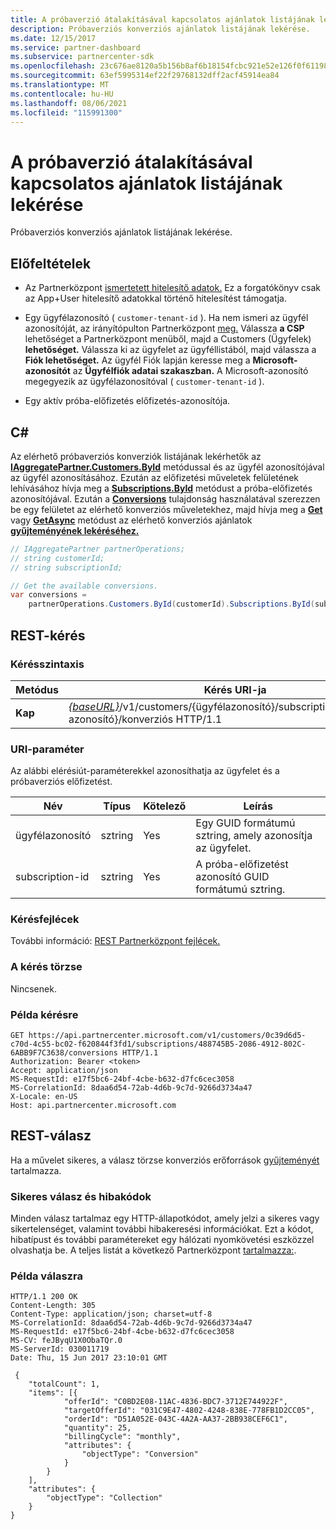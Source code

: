 ```yaml
---
title: A próbaverzió átalakításával kapcsolatos ajánlatok listájának lekérése
description: Próbaverziós konverziós ajánlatok listájának lekérése.
ms.date: 12/15/2017
ms.service: partner-dashboard
ms.subservice: partnercenter-sdk
ms.openlocfilehash: 23c676ae8120a5b156b8af6b18154fcbc921e52e126f0f611988a1d75d880f4d
ms.sourcegitcommit: 63ef5995314ef22f29768132dff2acf45914ea84
ms.translationtype: MT
ms.contentlocale: hu-HU
ms.lasthandoff: 08/06/2021
ms.locfileid: "115991300"
---
```

# <a name="get-a-list-of-trial-conversion-offers"></a>A próbaverzió átalakításával kapcsolatos ajánlatok listájának lekérése

Próbaverziós konverziós ajánlatok listájának lekérése.

## <a name="prerequisites"></a>Előfeltételek

- Az Partnerközpont [ismertetett hitelesítő adatok.](partner-center-authentication.md) Ez a forgatókönyv csak az App+User hitelesítő adatokkal történő hitelesítést támogatja.

- Egy ügyfélazonosító ( `customer-tenant-id` ). Ha nem ismeri az ügyfél azonosítóját, az irányítópulton Partnerközpont [meg.](https://partner.microsoft.com/dashboard) Válassza **a CSP** lehetőséget a Partnerközpont menüből, majd a Customers (Ügyfelek) **lehetőséget.** Válassza ki az ügyfelet az ügyféllistából, majd válassza a **Fiók lehetőséget.** Az ügyfél Fiók lapján keresse meg a **Microsoft-azonosítót** az **Ügyfélfiók adatai szakaszban.** A Microsoft-azonosító megegyezik az ügyfélazonosítóval ( `customer-tenant-id` ).

- Egy aktív próba-előfizetés előfizetés-azonosítója.

## <a name="c"></a>C\#

Az elérhető próbaverziós konverziók listájának lekérhetők az [**IAggregatePartner.Customers.ById**](/dotnet/api/microsoft.store.partnercenter.customers.icustomercollection.byid) metódussal és az ügyfél azonosítójával az ügyfél azonosításához. Ezután az előfizetési műveletek felületének lehívásához hívja meg a [**Subscriptions.ById**](/dotnet/api/microsoft.store.partnercenter.customerusers.icustomerusercollection.byid) metódust a próba-előfizetés azonosítójával. Ezután a [**Conversions**](/dotnet/api/microsoft.store.partnercenter.subscriptions.isubscription.conversions) tulajdonság használatával szerezzen be egy felületet az elérhető konverziós műveletekhez, majd hívja meg a [**Get**](/dotnet/api/microsoft.store.partnercenter.subscriptions.isubscriptionconversioncollection.get) vagy [**GetAsync**](/dotnet/api/microsoft.store.partnercenter.subscriptions.isubscriptionconversioncollection.getasync) metódust az elérhető konverziós ajánlatok [**gyűjteményének lekéréséhez.**](/dotnet/api/microsoft.store.partnercenter.models.subscriptions.conversion)

``` csharp
// IAggregatePartner partnerOperations;
// string customerId;
// string subscriptionId;

// Get the available conversions.
var conversions =
    partnerOperations.Customers.ById(customerId).Subscriptions.ById(subscriptionId).Conversions.Get();
```

## <a name="rest-request"></a>REST-kérés

### <a name="request-syntax"></a>Kérésszintaxis

| Metódus  | Kérés URI-ja                                                                                                                 |
|---------|-----------------------------------------------------------------------------------------------------------------------------|
| **Kap** | [*{baseURL}*](partner-center-rest-urls.md)/v1/customers/{ügyfélazonosító}/subscriptions/{előfizetés-azonosító}/konverziós HTTP/1.1 |

### <a name="uri-parameter"></a>URI-paraméter

Az alábbi elérésiút-paraméterekkel azonosíthatja az ügyfelet és a próbaverziós előfizetést.

| Név            | Típus   | Kötelező | Leírás                                                     |
|-----------------|--------|----------|-----------------------------------------------------------------|
| ügyfélazonosító     | sztring | Yes      | Egy GUID formátumú sztring, amely azonosítja az ügyfelet.           |
| subscription-id | sztring | Yes      | A próba-előfizetést azonosító GUID formátumú sztring. |

### <a name="request-headers"></a>Kérésfejlécek

További információ: [REST Partnerközpont fejlécek.](headers.md)

### <a name="request-body"></a>A kérés törzse

Nincsenek.

### <a name="request-example"></a>Példa kérésre

```http
GET https://api.partnercenter.microsoft.com/v1/customers/0c39d6d5-c70d-4c55-bc02-f620844f3fd1/subscriptions/488745B5-2086-4912-802C-6ABB9F7C3638/conversions HTTP/1.1
Authorization: Bearer <token>
Accept: application/json
MS-RequestId: e17f5bc6-24bf-4cbe-b632-d7fc6cec3058
MS-CorrelationId: 8daa6d54-72ab-4d6b-9c7d-9266d3734a47
X-Locale: en-US
Host: api.partnercenter.microsoft.com
```

## <a name="rest-response"></a>REST-válasz

Ha a művelet sikeres, a válasz törzse konverziós erőforrások [gyűjteményét](conversions-resources.md#conversionresult) tartalmazza.

### <a name="response-success-and-error-codes"></a>Sikeres válasz és hibakódok

Minden válasz tartalmaz egy HTTP-állapotkódot, amely jelzi a sikeres vagy sikertelenséget, valamint további hibakeresési információkat. Ezt a kódot, hibatípust és további paramétereket egy hálózati nyomkövetési eszközzel olvashatja be. A teljes listát a következő Partnerközpont [tartalmazza:](error-codes.md).

### <a name="response-example"></a>Példa válaszra

```http
HTTP/1.1 200 OK
Content-Length: 305
Content-Type: application/json; charset=utf-8
MS-CorrelationId: 8daa6d54-72ab-4d6b-9c7d-9266d3734a47
MS-RequestId: e17f5bc6-24bf-4cbe-b632-d7fc6cec3058
MS-CV: feJByqU1X0ObaTQr.0
MS-ServerId: 030011719
Date: Thu, 15 Jun 2017 23:10:01 GMT

 {
    "totalCount": 1,
    "items": [{
            "offerId": "C0BD2E08-11AC-4836-BDC7-3712E744922F",
            "targetOfferId": "031C9E47-4802-4248-838E-778FB1D2CC05",
            "orderId": "D51A052E-043C-4A2A-AA37-2BB938CEF6C1",
            "quantity": 25,
            "billingCycle": "monthly",
            "attributes": {
                "objectType": "Conversion"
            }
        }
    ],
    "attributes": {
        "objectType": "Collection"
    }
}
```

